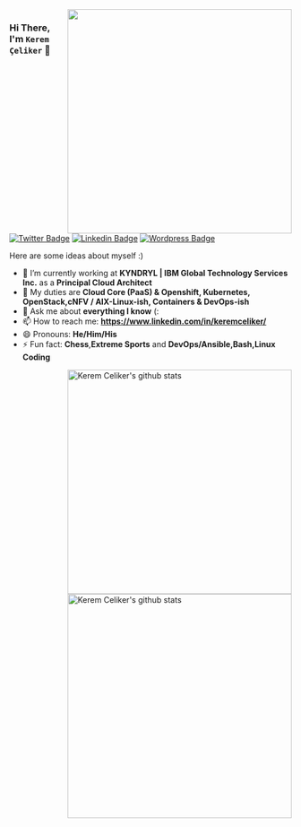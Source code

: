<img align="right" width="400" src="https://cutt.ly/h0Y7vef" />

### Hi There, I'm `Kerem Çeliker` 👋


[![Twitter Badge](https://img.shields.io/badge/-@CloudRss-1ca0f1?style=flat-square&labelColor=1ca0f1&logo=twitter&logoColor=white&link=https://twitter.com/cloudRss)](https://twitter.com/cloudRss) 
[![Linkedin Badge](https://img.shields.io/badge/-KeremCeliker-blue?style=flat-square&logo=Linkedin&logoColor=white&link=https://www.linkedin.com/in/keremceliker/)](https://www.linkedin.com/in/keremceliker/) 
[![Wordpress Badge](https://img.shields.io/badge/-@KeremCelikerBlog-000000?style=flat-square&labelColor=000000&logo=Wordpress&link=http://www.keremceliker.com/)](http://www.keremceliker.com/)


Here are some ideas about myself :)

- 🔭 I’m currently working at **KYNDRYL | IBM Global Technology Services Inc.** as a **Principal Cloud Architect**
- 🌱 My duties are **Cloud Core (PaaS) & Openshift, Kubernetes, OpenStack,cNFV / AIX-Linux-ish, Containers & DevOps-ish** 
- 💬 Ask me about **everything I know** (:
- 📫 How to reach me: **https://www.linkedin.com/in/keremceliker/**
- 😄 Pronouns: **He/Him/His**
- ⚡ Fun fact: **Chess**,**Extreme Sports** and **DevOps/Ansible,Bash,Linux Coding**

<img align="right" width="400" src="https://github-readme-stats.vercel.app/api/top-langs/?username=keremceliker&layout=compact&theme=algolia" alt="Kerem Celiker's github stats" />

<img align="right" width="400" src="https://github-readme-stats.vercel.app/api?username=keremceliker&show_icons=true&theme=algolia&count_private=true" alt="Kerem Celiker's github stats" />
